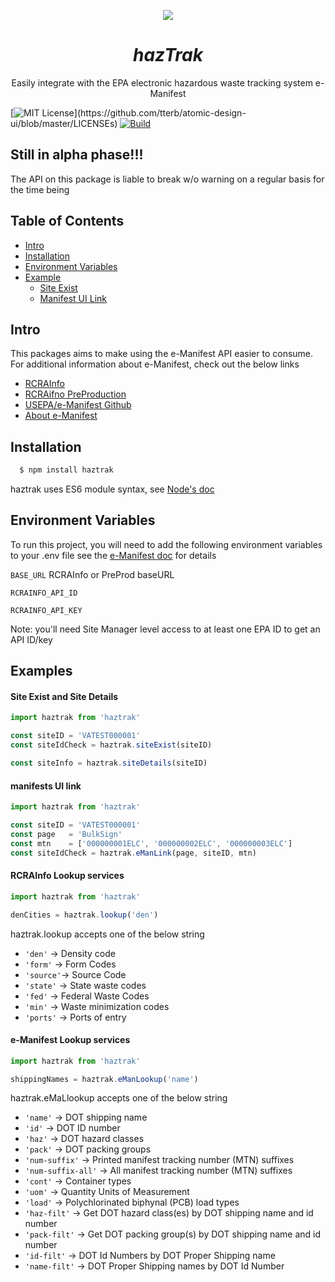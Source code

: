 <p align="center">
<img src="https://github.com/dpgraham4401/hazTrak/blob/master/logo.png">
</p>
<h1 align="center"><em> hazTrak </em></h1>

<p align="center"> Easily integrate with the EPA electronic hazardous waste tracking system e-Manifest</p>

[![MIT License](https://img.shields.io/apm/l/atomic-design-ui.svg?)](https://github.com/tterb/atomic-design-ui/blob/master/LICENSEs)
[![Build](https://github.com/dpgraham4401/hazTrak/actions/workflows/npm-publish.yml/badge.svg)](https://github.com/dpgraham4401/hazTrak/actions/workflows/npm-publish.yml)


## Still in alpha phase!!!
The API on this package is liable to break w/o warning on a regular basis for the time being

## Table of Contents
  - [Intro](#Intro)
  - [Installation](#installation)
  - [Environment Variables](#environment-variables)
  - [Example](#examples)
    - [Site Exist](#site-exist)
    - [Manifest UI Link](#manifests-ui-link)

## Intro
This packages aims to make using the e-Manifest API easier to consume. For additional information about e-Manifest, check out the below links
  - [RCRAInfo](https://rcrainfo.epa.gov)
  - [RCRAifno PreProduction](https://rcrainfopreprod.epa.gov)
  - [USEPA/e-Manifest Github](https://github.com/USEPA/e-manifest)
  - [About e-Manifest](https://www.epa.gov/e-manifest)

## Installation
```bash 
  $ npm install haztrak
```
haztrak uses ES6 module syntax, see [Node's doc](https://nodejs.org/api/packages.html#packages_modules_packages) 


## Environment Variables
To run this project, you will need to add the following environment variables to your .env file
see the  [e-Manifest doc](https://github.com/USEPA/e-manifest/blob/master/Services-Information/e-Manifest%20Authenticate%20Get%20and%20Lookup%20Services%20v6.3.pdf) for details

`BASE_URL` RCRAInfo or PreProd baseURL

`RCRAINFO_API_ID`

`RCRAINFO_API_KEY`

Note: you'll need Site Manager level access to at least one EPA ID to get an API ID/key
## Examples


#### Site Exist and Site Details
```javascript
import haztrak from 'haztrak'

const siteID = 'VATEST000001'
const siteIdCheck = haztrak.siteExist(siteID)

const siteInfo = haztrak.siteDetails(siteID)
```


#### manifests UI link
```javascript
import haztrak from 'haztrak'

const siteID = 'VATEST000001'
const page   = 'BulkSign'
const mtn    = ['000000001ELC', '000000002ELC', '000000003ELC']
const siteIdCheck = haztrak.eManLink(page, siteID, mtn)
```


#### RCRAInfo Lookup services
```javascript
import haztrak from 'haztrak'

denCities = haztrak.lookup('den')
````
haztrak.lookup accepts one of the below string
  - ```'den'```   &rarr; Density code
  - ```'form'```  &rarr; Form Codes
  - ```'source'```&rarr; Source Code
  - ```'state'``` &rarr; State waste codes
  - ```'fed'```   &rarr; Federal Waste Codes
  - ```'min'```   &rarr; Waste minimization codes
  - ```'ports'``` &rarr; Ports of entry



#### e-Manifest Lookup services
```javascript
import haztrak from 'haztrak'

shippingNames = haztrak.eManLookup('name')
````
haztrak.eMaLlookup accepts one of the below string
  - ```'name'```      &rarr; DOT shipping name
  - ```'id'```        &rarr; DOT ID number
  - ```'haz'```       &rarr; DOT hazard classes
  - ```'pack'```      &rarr; DOT packing groups
  - ```'num-suffix'```   &rarr; Printed manifest tracking number (MTN) suffixes
  - ```'num-suffix-all'```   &rarr; All manifest tracking number (MTN) suffixes
  - ```'cont'```      &rarr; Container types
  - ```'uom'```       &rarr; Quantity Units of Measurement
  - ```'load'```      &rarr; Polychlorinated biphynal (PCB) load types
  - ```'haz-filt'```  &rarr; Get DOT hazard class(es) by DOT shipping name and id number
  - ```'pack-filt'``` &rarr; Get DOT packing group(s) by DOT shipping name and id number
  - ```'id-filt'```   &rarr; DOT Id Numbers by DOT Proper Shipping name
  - ```'name-filt'``` &rarr; DOT Proper Shipping names by DOT Id Number

